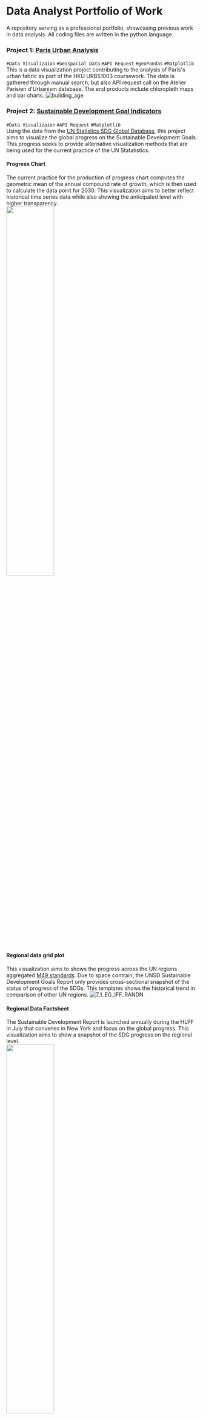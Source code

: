 # Data Analyst Portfolio of Work
A repository serving as a professional portfolio, showcasing previous work in data analysis. All coding files are written in the python language.

### Project 1: [Paris Urban Analysis](https://github.com/cwtravisyip/paris_urban_data_visualisation) 
`#Data Visualizaion` `#Geospacial Data` `#API Request` `#geoPandas` `#Matplotlib`  
This is a data visualization project contributing to the analysis of Paris's urban fabric as part of the HKU URBS1003 coursework. The data is gathered through manual search, but also API request call on the Atelier Parisien d'Urbanism database. The end products include chloropleth maps and bar charts.
![building_age](https://user-images.githubusercontent.com/78350303/204972170-62b28306-20b1-46c1-a1f3-34cc0d846fd9.png)


### Project 2: [Sustainable Development Goal Indicators](https://github.com/cwtravisyip/unsd_global_database)
`#Data Visualizaion` `#API Request` `#Matplotlib`  
Using the data from the [UN Statistics SDG Global Database](https://unstats.un.org/sdgs/dataportal), this project aims to visualize the global progress on the Sustainable Development Goals. This progress seeks to provide alternative visualization methods that are being used for the current practice of the UN Statatistics.

#### Progress Chart
The current practice for the production of progress chart computes the geometric mean of the annual compound rate of growth, which is then used to calculate the data point for 2030. This visualization aims to better reflect historical time series data while also showing the anticipated level with higher transparency.  
<img src="https://user-images.githubusercontent.com/78350303/205074689-be57569c-9136-4269-b360-1870afa0bf34.jpg" width = 50% height = 50%>

#### Regional data grid plot 
This visualization aims to shows the progress across the UN regions aggregated [M49 standards](https://unstats.un.org/unsd/methodology/m49/). Due to space contrain, the UNSD Sustainable Development Goals Report only provides cross-sectional snapshot of the status of progress of the SDGs. This templates shows the historical trend in comparison of other UN regions.
![7_1_EG_IFF_RANDN](https://user-images.githubusercontent.com/78350303/205080036-f90ecec3-b2bd-41cb-a03d-d470b35ba449.jpg)

#### Regional Data Factsheet
The Sustainable Development Report is launched annually during the HLPF in July that convenes in New York and focus on the global progress. This visualization aims to show a snapshot of the SDG progress on the regional level.   
<img src="https://user-images.githubusercontent.com/78350303/205080994-ec200d5d-1219-4c76-8bed-bbd524720dee.jpg" width = 50% height = 50%>


### Project 3: [US Food Desert - Predictive Model](https://github.com/cwtravisyip/USDA_food_desert)
`#Machine Learning` `#Data Visualizaion` `#API Request` `#Statsmodel` `#sklearn` `#Matplotlib` `#Seaborn`  
This is a machine learning project as contributing to the group project for HKU ECON3225 Big Data Economics. The research is motivated by a CNBC production titled "[Why grocery stores are avoiding black neighborhood?](https://www.youtube.com/watch?v=Rd8J-9uUnfc&t=492s)" The project gathers data from the US Department of Agriculture and Census Bureau. By merging the data sets on the unique census tract i.d., 71,642 data census tract were used to train and test the machine learning model.  
<img src="https://user-images.githubusercontent.com/78350303/204408348-bdaa7aac-fbff-4282-9405-353fed60005b.png" width = 50% height = 50% >


### Project 4: [Cost-Benefit Analysis of New York Congestion Charge](https://github.com/cwtravisyip/nyc_congestioncharge_economicanalysis)
`#Data Manipulation` `#Data Visualization` `#Pandas` `#Seaborn`  
Using the python function, the project seeks perform an economic analysis of the proposed congestion charge in New York. The parameters and the methodology is informed by a series of literature reviews on the implementation os similar charges in London and Gothenburg.  

<img src="https://user-images.githubusercontent.com/78350303/205379940-5b36829f-6ee6-4a27-a6dc-fef61e2e3205.jpg" width=50% height=50%> 


### Upcoming Project: Building Height by Region
